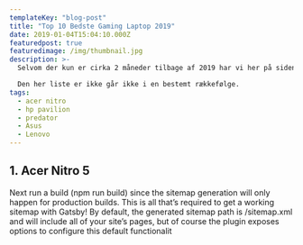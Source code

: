```yaml
---
templateKey: "blog-post"
title: "Top 10 Bedste Gaming Laptop 2019"
date: 2019-01-04T15:04:10.000Z
featuredpost: true
featuredimage: /img/thumbnail.jpg
description: >-
  Selvom der kun er cirka 2 måneder tilbage af 2019 har vi her på siden valgt at komme med vores bud på de 10 bedste gamer latops som du kan checke ud.

  Den her liste er ikke går ikke i en bestemt rækkefølge.
tags:
  - acer nitro
  - hp pavilion
  - predator
  - Asus
  - Lenovo
---
```


## 1. Acer Nitro 5

Next run a build (npm run build) since the sitemap generation will only happen for production builds. This is all that’s required to get a working sitemap with Gatsby! By default, the generated sitemap path is /sitemap.xml and will include all of your site’s pages, but of course the plugin exposes options to configure this default functionalit
